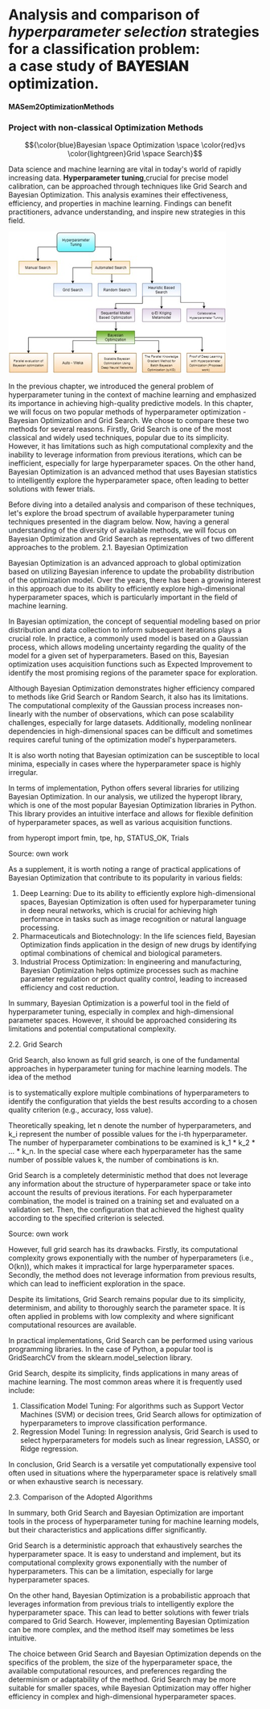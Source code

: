 # Analysis and comparison of *hyperparameter selection* strategies for a classification problem: </br> a case study of 𝐁𝐀𝐘𝐄𝐒𝐈𝐀𝐍 optimization. 
#### MASem2OptimizationMethods
### Project with non-classical Optimization Methods

$${\color{blue}Bayesian \space Optimization \space \color{red}vs \color{lightgreen}Grid \space Search}$$



Data science and machine learning are vital in today's world of rapidly increasing data. **Hyperparameter tuning**,crucial for precise model calibration, can  be approached through techniques like Grid Search and Bayesian Optimization. This analysis examines their effectiveness, efficiency, and properties in machine learning. Findings can benefit practitioners, advance understanding, and inspire new strategies in this field.
 
![alt text](https://github.com/agomolka/MASem2OptimizationMethods/blob/master/img/hyper_tunning_graph.jpg?raw=true)

In the previous chapter, we introduced the general problem of hyperparameter tuning in the context of machine learning and emphasized its importance in achieving high-quality predictive models. In this chapter, we will focus on two popular methods of hyperparameter optimization - Bayesian Optimization and Grid Search. We chose to compare these two methods for several reasons. Firstly, Grid Search is one of the most classical and widely used techniques, popular due to its simplicity. However, it has limitations such as high computational complexity and the inability to leverage information from previous iterations, which can be inefficient, especially for large hyperparameter spaces. On the other hand, Bayesian Optimization is an advanced method that uses Bayesian statistics to intelligently explore the hyperparameter space, often leading to better solutions with fewer trials.

Before diving into a detailed analysis and comparison of these techniques, let's explore the broad spectrum of available hyperparameter tuning techniques presented in the diagram below.
Now, having a general understanding of the diversity of available methods, we will focus on Bayesian Optimization and Grid Search as representatives of two different approaches to the problem.
2.1. Bayesian Optimization

Bayesian Optimization is an advanced approach to global optimization based on utilizing Bayesian inference to update the probability distribution of the optimization model. Over the years, there has been a growing interest in this approach due to its ability to efficiently explore high-dimensional hyperparameter spaces, which is particularly important in the field of machine learning.

In Bayesian optimization, the concept of sequential modeling based on prior distribution and data collection to inform subsequent iterations plays a crucial role. In practice, a commonly used model is based on a Gaussian process, which allows modeling uncertainty regarding the quality of the model for a given set of hyperparameters. Based on this, Bayesian optimization uses acquisition functions such as Expected Improvement to identify the most promising regions of the parameter space for exploration.

Although Bayesian Optimization demonstrates higher efficiency compared to methods like Grid Search or Random Search, it also has its limitations. The computational complexity of the Gaussian process increases non-linearly with the number of observations, which can pose scalability challenges, especially for large datasets. Additionally, modeling nonlinear dependencies in high-dimensional spaces can be difficult and sometimes requires careful tuning of the optimization model's hyperparameters.

It is also worth noting that Bayesian optimization can be susceptible to local minima, especially in cases where the hyperparameter space is highly irregular.

In terms of implementation, Python offers several libraries for utilizing Bayesian Optimization. In our analysis, we utilized the hyperopt library, which is one of the most popular Bayesian Optimization libraries in Python. This library provides an intuitive interface and allows for flexible definition of hyperparameter spaces, as well as various acquisition functions.

from hyperopt import fmin, tpe, hp, STATUS_OK, Trials

Source: own work


As a supplement, it is worth noting a range of practical applications of Bayesian Optimization that contribute to its popularity in various fields:

1. Deep Learning: Due to its ability to efficiently explore high-dimensional spaces, Bayesian Optimization is often used for hyperparameter tuning in deep neural networks, which is crucial for achieving high performance in tasks such as image recognition or natural language processing.
2. Pharmaceuticals and Biotechnology: In the life sciences field, Bayesian Optimization finds application in the design of new drugs by identifying optimal combinations of chemical and biological parameters.
3. Industrial Process Optimization: In engineering and manufacturing, Bayesian Optimization helps optimize processes such as machine parameter regulation or product quality control, leading to increased efficiency and cost reduction.

In summary, Bayesian Optimization is a powerful tool in the field of hyperparameter tuning, especially in complex and high-dimensional parameter spaces. However, it should be approached considering its limitations and potential computational complexity.

2.2. Grid Search

Grid Search, also known as full grid search, is one of the fundamental approaches in hyperparameter tuning for machine learning models. The idea of the method

 is to systematically explore multiple combinations of hyperparameters to identify the configuration that yields the best results according to a chosen quality criterion (e.g., accuracy, loss value).

Theoretically speaking, let n denote the number of hyperparameters, and k_i represent the number of possible values for the i-th hyperparameter. The number of hyperparameter combinations to be examined is k_1 * k_2 * ... * k_n. In the special case where each hyperparameter has the same number of possible values k, the number of combinations is kn.

Grid Search is a completely deterministic method that does not leverage any information about the structure of hyperparameter space or take into account the results of previous iterations. For each hyperparameter combination, the model is trained on a training set and evaluated on a validation set. Then, the configuration that achieved the highest quality according to the specified criterion is selected.

Source: own work

However, full grid search has its drawbacks. Firstly, its computational complexity grows exponentially with the number of hyperparameters (i.e., O(kn)), which makes it impractical for large hyperparameter spaces. Secondly, the method does not leverage information from previous results, which can lead to inefficient exploration in the space.

Despite its limitations, Grid Search remains popular due to its simplicity, determinism, and ability to thoroughly search the parameter space. It is often applied in problems with low complexity and where significant computational resources are available.

In practical implementations, Grid Search can be performed using various programming libraries. In the case of Python, a popular tool is GridSearchCV from the sklearn.model_selection library.

Grid Search, despite its simplicity, finds applications in many areas of machine learning. The most common areas where it is frequently used include:

1. Classification Model Tuning: For algorithms such as Support Vector Machines (SVM) or decision trees, Grid Search allows for optimization of hyperparameters to improve classification performance.
2. Regression Model Tuning: In regression analysis, Grid Search is used to select hyperparameters for models such as linear regression, LASSO, or Ridge regression.

In conclusion, Grid Search is a versatile yet computationally expensive tool often used in situations where the hyperparameter space is relatively small or when exhaustive search is necessary.

2.3. Comparison of the Adopted Algorithms

In summary, both Grid Search and Bayesian Optimization are important tools in the process of hyperparameter tuning for machine learning models, but their characteristics and applications differ significantly.

Grid Search is a deterministic approach that exhaustively searches the hyperparameter space. It is easy to understand and implement, but its computational complexity grows exponentially with the number of hyperparameters. This can be a limitation, especially for large hyperparameter spaces.

On the other hand, Bayesian Optimization is a probabilistic approach that leverages information from previous trials to intelligently explore the hyperparameter space. This can lead to better solutions with fewer trials compared to Grid Search. However, implementing Bayesian Optimization can be more complex, and the method itself may sometimes be less intuitive.

The choice between Grid Search and Bayesian Optimization depends on the specifics of the problem, the size of the hyperparameter space, the available computational resources, and preferences regarding the determinism or adaptability of the method. Grid Search may be more suitable for smaller spaces, while Bayesian Optimization may offer higher efficiency in complex and high-dimensional hyperparameter spaces.
